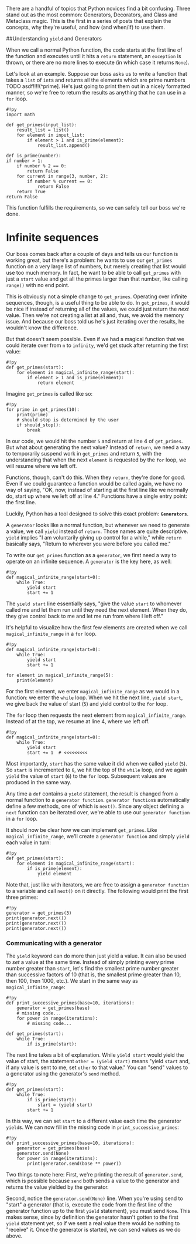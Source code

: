 
There are a handful of topics that Python novices find a bit confusing. Three
stand out as the most common: Generators, Decorators, and Class and Metaclass
magic. This is the first in a series of posts that explain the concepts, why
they're useful, and how (and when/if) to use them.

##Understanding `yield` and Generators

When we call a normal Python function, the code starts at the first line of the
function and executes until it hits a `return` statement, an `exception` is
thrown, or there are no more lines to execute (in which case it returns `None`).

Let's look at an example. Suppose our boss asks us to write
a function that takes a `list` of `int`s and returns all the elements which are
prime numbers TODO asdf!!!!(^prime]. He's just going to print them out in a nicely
formatted manner, so we're free to return the results as anything that he can
use in a `for` loop.

    #!py
    import math

    def get_primes(input_list):
        result_list = list()
        for element in input_list:
            if element > 1 and is_prime(element):
                result_list.append()

    def is_prime(number):
    if number > 1:
        if number % 2 == 0:
            return False
        for current in range(3, number, 2):
            if number % current == 0: 
                return False
        return True
    return False

This function fulfills the requirements, so we can safely tell our boss we're done.

# Infinite sequences

Our boss comes back after a couple of days and tells us our function is working
great, but there's a problem: he wants to use our `get_primes` function on a
very large list of numbers, but merely creating that list would use too much memory.
In fact, he want to be able to call `get_primes` with just a `start` value and
get all the primes larger than that number, like calling `range()` with no end
point.

This is obviously not a simple change to `get_primes`. Operating over infinite
sequences, though, is a useful thing to be able to do. In `get_primes`,
it would be nice if instead of returning all of the values, we could 
just return the *next* value. Then we're not creating a list at all and, thus,
we avoid the memory issue.  And because our boss told us he's just iterating 
over the results, he wouldn't know the difference. 

But that doesn't seem possible. Even if we had a magical function that we could
iterate over from `n` to `infinity`, we'd get stuck after returning the first
value:

    #!py
    def get_primes(start):
        for element in magical_infinite_range(start):
            if element > 1 and is_prime(element):
                return element

Imagine `get_primes` is called like so:

    #!py
    for prime in get_primes(10):
        print(prime)
        # should stop is determined by the user
        if should_stop():
            break

In our code, we would hit the number `5` and return at line 4 of `get_primes`. 
But what about generating the next value? Instead of `return`, we need a way to
temporarily suspend work in `get_primes` and return `5`, with the understanding
that when the next `element` is requested by the `for` loop, we will resume
where we left off. 

Functions, though, can't do this. When they `return`, they're
done for good. Even if we could guarantee a function would be called again, we
have no way of saying, "OK, now, instead of starting at the first line like
we normally do, start up where we left off at line 4." Functions have a single entry
point: the first line.

Luckily, Python has a tool designed to solve this exact problem:
**`Generators`**.

A `generator` looks like a normal function, but whenever we need to generate a
value, we call `yield` instead of `return`. Those names are quite
descriptive. `yield` implies "I am voluntarily giving up control for a while,"
while `return` basically says, "Return to wherever you were before you called
me."

To write our `get_primes` function as a `generator`, we first need a way to
operate on an infinite sequence. A `generator` is the key here, as well:

    #!py
    def magical_infinite_range(start=0):
        while True:
            yield start
            start += 1

The `yield start` line essentially says, "give the value `start` to whomever
called me and let them run until they need the next element. When they do, they give control
back to me and let me run from where I left off." 

It's helpful to visualize how the first few elements are created when we call
`magical_infinite_range` in a `for` loop.

    #!py
    def magical_infinite_range(start=0):
        while True:
            yield start
            start += 1

    for element in magical_infinite_range(5):
        print(element)

For the first element, we enter `magical_infinite_range` as we would in a
function: we enter the `while` loop. When we hit the next line, `yield start`,
we give back the value of start (`5`) and yield control to the `for` loop. 

The `for` loop then requests the next element from `magical_infinite_range`.
Instead of at the top, we resume at line 4, where we left off.

    #!py
    def magical_infinite_range(start=0):
        while True:
            yield start
            start += 1  # <<<<<<<<<

Most importantly, `start` has the same value it did when we called `yield`
(`5`). So `start` is incremented to `6`, we hit the top of the `while` loop, and we
again `yield` the value of `start` (`6`) to the `for` loop. Subsequent values
are produced in the same way.


Any time a `def` contains a `yield` statement, the result is changed from a
normal function to a `generator function`. `generator function`s automatically
define a few methods, one of which is `next()`. Since any object defining a
`next` function can be iterated over, we're able to use our `generator function`
in a `for` loop.

It should now be clear how we can implement `get_primes`. Like
`magical_infinite_range`, we'll create a `generator function` and simply `yield` 
each value in turn:

    #!py
    def get_primes(start):
        for element in magical_infinite_range(start):
            if is_prime(element):
                yield element

Note that, just like with iterators, we are free to assign a `generator
function` to a variable and call `next()` on it directly. The following would
print the first three primes:

    #!py
    generator = get_primes(3)
    print(generator.next())
    print(generator.next())
    print(generator.next())

### Communicating with a generator

The `yield` keyword can do more than just yield a value. It can also be used to
*set* a value at the same time. Instead of simply printing every prime number
greater than `start`, let's find the smallest prime number greater than
successive factors of 10 (that is, the smallest prime greater than 10, then 100,
then 1000, etc.). We start in the same way as `magical_infinite_range`:

    #!py
    def print_successive_primes(base=10, iterations):
        generator = get_primes(base)
        # missing code...
        for power in range(iterations):
            # missing code...

    def get_primes(start):
        while True:
            if is_prime(start):

The next line takes a bit of explanation. While `yield start` would yield the
value of start, the statement `other = (yield start)` means "yield `start` and,
if any value is sent to me, set `other` to that value." You can "send" values to
a generator using the generator's `send` method.

    #!py
    def get_primes(start):
        while True:
            if is_prime(start):
                start = (yield start)
            start += 1

In this way, we can set `start` to a different value each time the generator
`yield`s. We can now fill in the missing code in `print_successive_primes`:

    #!py
    def print_successive_primes(base=10, iterations):
        generator = get_primes(base)
        generator.send(None)
        for power in range(iterations):
            print(generator.send(base ** power))

Two things to note here: First, we're printing the result of `generator.send`,
which is possible because `send` both sends a value to the generator and 
returns the value yielded by the generator. 

Second, notice the `generator.send(None)` line. When you're using send to "start" a generator 
(that is, execute the code from the first line of the generator function up to
the first `yield` statement), you must send `None`. This makes sense, since by definition
the generator hasn't gotten to the first `yield` statement yet, so if we sent a
real value there would be nothing to "receive" it. Once the generator is started, we
can send values as we do above.

[^1]: A refresher: a prime number is a positive integer greater than 1
    that has no divisors other than 1 and itself. 3 is prime because there are no
    numbers that evenly divide it other than 1 and 3 itself.*

